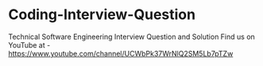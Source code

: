 # Coding-Interview-Question
Technical Software Engineering Interview Question and Solution
Find us on YouTube at - https://www.youtube.com/channel/UCWbPk37WrNlQ2SM5Lb7pTZw
